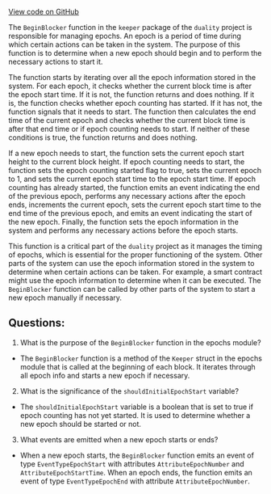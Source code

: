 [View code on GitHub](https://github.com/duality-labs/duality/epochs/keeper/abci.go)

The `BeginBlocker` function in the `keeper` package of the `duality` project is responsible for managing epochs. An epoch is a period of time during which certain actions can be taken in the system. The purpose of this function is to determine when a new epoch should begin and to perform the necessary actions to start it.

The function starts by iterating over all the epoch information stored in the system. For each epoch, it checks whether the current block time is after the epoch start time. If it is not, the function returns and does nothing. If it is, the function checks whether epoch counting has started. If it has not, the function signals that it needs to start. The function then calculates the end time of the current epoch and checks whether the current block time is after that end time or if epoch counting needs to start. If neither of these conditions is true, the function returns and does nothing.

If a new epoch needs to start, the function sets the current epoch start height to the current block height. If epoch counting needs to start, the function sets the epoch counting started flag to true, sets the current epoch to 1, and sets the current epoch start time to the epoch start time. If epoch counting has already started, the function emits an event indicating the end of the previous epoch, performs any necessary actions after the epoch ends, increments the current epoch, sets the current epoch start time to the end time of the previous epoch, and emits an event indicating the start of the new epoch. Finally, the function sets the epoch information in the system and performs any necessary actions before the epoch starts.

This function is a critical part of the `duality` project as it manages the timing of epochs, which is essential for the proper functioning of the system. Other parts of the system can use the epoch information stored in the system to determine when certain actions can be taken. For example, a smart contract might use the epoch information to determine when it can be executed. The `BeginBlocker` function can be called by other parts of the system to start a new epoch manually if necessary.
## Questions: 
 1. What is the purpose of the `BeginBlocker` function in the epochs module?
- The `BeginBlocker` function is a method of the `Keeper` struct in the epochs module that is called at the beginning of each block. It iterates through all epoch info and starts a new epoch if necessary.

2. What is the significance of the `shouldInitialEpochStart` variable?
- The `shouldInitialEpochStart` variable is a boolean that is set to true if epoch counting has not yet started. It is used to determine whether a new epoch should be started or not.

3. What events are emitted when a new epoch starts or ends?
- When a new epoch starts, the `BeginBlocker` function emits an event of type `EventTypeEpochStart` with attributes `AttributeEpochNumber` and `AttributeEpochStartTime`. When an epoch ends, the function emits an event of type `EventTypeEpochEnd` with attribute `AttributeEpochNumber`.